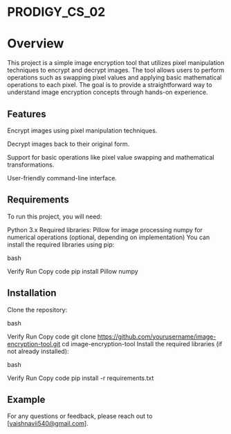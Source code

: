 # PRODIGY_CS_02
# Overview
This project is a simple image encryption tool that utilizes pixel manipulation techniques to encrypt and decrypt images. The tool allows users to perform operations such as swapping pixel values and applying basic mathematical operations to each pixel. The goal is to provide a straightforward way to understand image encryption concepts through hands-on experience.

## Features
Encrypt images using pixel manipulation techniques.

Decrypt images back to their original form.

Support for basic operations like pixel value swapping and mathematical transformations.

User-friendly command-line interface.


## Requirements
To run this project, you will need:

Python 3.x
Required libraries:
Pillow for image processing
numpy for numerical operations (optional, depending on implementation)
You can install the required libraries using pip:

bash

Verify
Run
Copy code
pip install Pillow numpy

## Installation
Clone the repository:

bash

Verify
Run
Copy code
git clone https://github.com/yourusername/image-encryption-tool.git
cd image-encryption-tool
Install the required libraries (if not already installed):

bash

Verify
Run
Copy code
pip install -r requirements.txt

## Example




For any questions or feedback, please reach out to [vaishnavii540@gmail.com].



